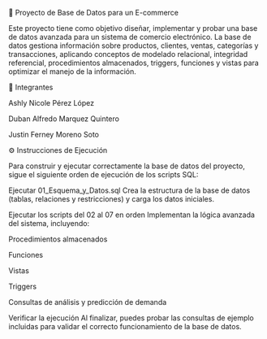 🛒 Proyecto de Base de Datos para un E-commerce

Este proyecto tiene como objetivo diseñar, implementar y probar una base de datos avanzada para un sistema de comercio electrónico. La base de datos gestiona información sobre productos, clientes, ventas, categorías y transacciones, aplicando conceptos de modelado relacional, integridad referencial, procedimientos almacenados, triggers, funciones y vistas para optimizar el manejo de la información.

👥 Integrantes

Ashly Nicole Pérez López

Duban Alfredo Marquez Quintero

Justin Ferney Moreno Soto

⚙️ Instrucciones de Ejecución

Para construir y ejecutar correctamente la base de datos del proyecto, sigue el siguiente orden de ejecución de los scripts SQL:

Ejecutar 01_Esquema_y_Datos.sql
Crea la estructura de la base de datos (tablas, relaciones y restricciones) y carga los datos iniciales.

Ejecutar los scripts del 02 al 07 en orden
Implementan la lógica avanzada del sistema, incluyendo:

Procedimientos almacenados

Funciones

Vistas

Triggers

Consultas de análisis y predicción de demanda

Verificar la ejecución
Al finalizar, puedes probar las consultas de ejemplo incluidas para validar el correcto funcionamiento de la base de datos.
